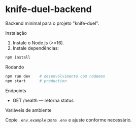 # knife-duel-backend

Backend minimal para o projeto "knife-duel".

Instalação

1. Instale o Node.js (>=16).
2. Instale dependências:

```bash
npm install
```

Rodando

```bash
npm run dev    # desenvolvimento com nodemon
npm start      # production
```

Endpoints

- GET /health — retorna status

Variáveis de ambiente

Copie `.env.example` para `.env` e ajuste conforme necessário.
